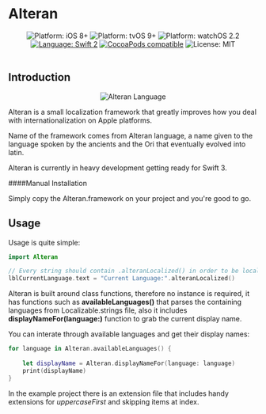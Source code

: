 # Alteran

<p align="center">
    <img src="https://img.shields.io/badge/platform-iOS%208%2B-blue.svg?style=flat" alt="Platform: iOS 8+"/>
    <img src="https://img.shields.io/badge/platform-tvOS%209%2B-blue.svg" alt="Platform: tvOS 9+"/>    
    <img src="https://img.shields.io/badge/platform-watchOS%202.2-blue.svg" alt="Platform: watchOS 2.2"/>        
    <a href="https://developer.apple.com/swift"><img src="https://img.shields.io/badge/swift2-compatible-4BC51D.svg?style=flat" alt="Language: Swift 2" /></a></a>
    <a href="https://github.com/milot/Pendulum/releases/tag/1.0.1"><img src="https://img.shields.io/badge/pod-v1.0.1-orange.svg" alt="CocoaPods compatible" /></a>
    <img src="http://img.shields.io/badge/license-MIT-lightgrey.svg?style=flat" alt="License: MIT" />
     <br><br>
</p>

## Introduction

<p align="center">
<img src="http://vignette3.wikia.nocookie.net/stargate/images/1/1b/Ancient_alpahabet.png/revision/latest?cb=20070103050644" alt="Alteran Language" />
</p>

Alteran is a small localization framework that greatly improves how you deal with internationalization on Apple platforms.

Name of the framework comes from Alteran language, a name given to the language spoken by the ancients and the Ori that eventually evolved into latin.

Alteran is currently in heavy development getting ready for Swift 3.

<!--## Installation

####CocoaPods Installation
Alteran is available on [CocoaPods](http://cocoapods.org). Simply add the following to your project Podfile, and you'll be good to go.

``` ruby
use_frameworks!

pod 'Alteran'
``` -->

####Manual Installation

Simply copy the Alteran.framework on your project and you're good to go.


## Usage

Usage is quite simple:

```Swift
import Alteran

// Every string should contain .alteranLocalized() in order to be localized properly
lblCurrentLanguage.text = "Current Language:".alteranLocalized()
```

Alteran is built around class functions, therefore no instance is required, it has functions such as **availableLanguages()** that parses the containing languages from Localizable.strings file, also it includes **displayNameFor(language:)** function to grab the current display name.

You can interate through available languages and get their display names:

```Swift
for language in Alteran.availableLanguages() {
			
	let displayName = Alteran.displayNameFor(language: language)
	print(displayName)
}
```

In the example project there is an extension file that includes handy extensions for _uppercaseFirst_ and skipping items at index.